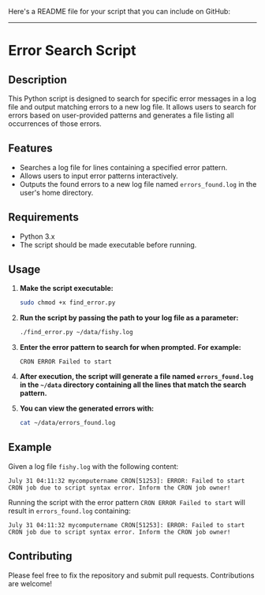 Here's a README file for your script that you can include on GitHub:

---

# Error Search Script

## Description

This Python script is designed to search for specific error messages in a log file and output matching errors to a new log file. It allows users to search for errors based on user-provided patterns and generates a file listing all occurrences of those errors.

## Features

- Searches a log file for lines containing a specified error pattern.
- Allows users to input error patterns interactively.
- Outputs the found errors to a new log file named `errors_found.log` in the user's home directory.

## Requirements

- Python 3.x
- The script should be made executable before running.

## Usage

1. **Make the script executable:**

   ```bash
   sudo chmod +x find_error.py
   ```

2. **Run the script by passing the path to your log file as a parameter:**

   ```bash
   ./find_error.py ~/data/fishy.log
   ```

3. **Enter the error pattern to search for when prompted. For example:**

   ```
   CRON ERROR Failed to start
   ```

4. **After execution, the script will generate a file named `errors_found.log` in the `~/data` directory containing all the lines that match the search pattern.**

5. **You can view the generated errors with:**

   ```bash
   cat ~/data/errors_found.log
   ```

## Example

Given a log file `fishy.log` with the following content:

```
July 31 04:11:32 mycomputername CRON[51253]: ERROR: Failed to start CRON job due to script syntax error. Inform the CRON job owner!
```

Running the script with the error pattern `CRON ERROR Failed to start` will result in `errors_found.log` containing:

```
July 31 04:11:32 mycomputername CRON[51253]: ERROR: Failed to start CRON job due to script syntax error. Inform the CRON job owner!
```

## Contributing

Please feel free to fix the repository and submit pull requests. Contributions are welcome!

